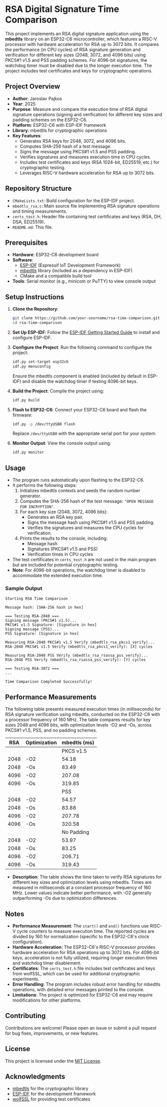 # RSA Digital Signature Time Comparison

This project implements an RSA digital signature application using the **mbedtls** library on an ESP32-C6 microcontroller, which features a RISC-V processor with hardware acceleration for RSA up to 3072 bits. It compares the performance (in CPU cycles) of RSA signature generation and verification for different key sizes (2048, 3072, and 4096 bits) using PKCS#1 v1.5 and PSS padding schemes. For 4096-bit signatures, the watchdog timer must be disabled due to the longer execution time. The project includes test certificates and keys for cryptographic operations.

## Project Overview

- **Author**: Jaroslav Pajkos
- **Year**: 2025
- **Purpose**: Measure and compare the execution time of RSA digital signature operations (signing and verification) for different key sizes and padding schemes on the ESP32-C6.
- **Platform**: ESP32-C6 with ESP-IDF framework
- **Library**: mbedtls for cryptographic operations
- **Key Features**:
  - Generates RSA keys for 2048, 3072, and 4096 bits.
  - Computes SHA-256 hash of a test message.
  - Signs the message using PKCS#1 v1.5 and PSS padding.
  - Verifies signatures and measures execution time in CPU cycles.
  - Includes test certificates and keys (RSA 1024-bit, ED25519, etc.) for cryptographic testing.
  - Leverages RISC-V hardware acceleration for RSA up to 3072 bits.

## Repository Structure

- `CMakeLists.txt`: Build configuration for the ESP-IDF project.
- `mbedtls_rsa.c`: Main source file implementing RSA signature operations and timing measurements.
- `certs_test.h`: Header file containing test certificates and keys (RSA, DH, DSA, ED25519).
- `README.md`: This file.

## Prerequisites

- **Hardware**: ESP32-C6 development board
- **Software**:
  - [ESP-IDF](https://docs.espressif.com/projects/esp-idf/en/latest/esp32/) (Espressif IoT Development Framework)
  - [mbedtls](https://tls.mbed.org/) library (included as a dependency in ESP-IDF)
  - CMake and a compatible build tool
- **Tools**: Serial monitor (e.g., minicom or PuTTY) to view console output

## Setup Instructions

1. **Clone the Repository**:
   ```bash
   git clone https://github.com/your-username/rsa-time-comparison.git
   cd rsa-time-comparison
   ```

2. **Set Up ESP-IDF**:
   Follow the [ESP-IDF Getting Started Guide](https://docs.espressif.com/projects/esp-idf/en/latest/esp32/get-started/index.html) to install and configure ESP-IDF.

3. **Configure the Project**:
   Run the following command to configure the project:
   ```bash
   idf.py set-target esp32c6
   idf.py menuconfig
   ```
   Ensure the mbedtls component is enabled (included by default in ESP-IDF) and disable the watchdog timer if testing 4096-bit keys.

4. **Build the Project**:
   Compile the project using:
   ```bash
   idf.py build
   ```

5. **Flash to ESP32-C6**:
   Connect your ESP32-C6 board and flash the firmware:
   ```bash
   idf.py -p /dev/ttyUSB0 flash
   ```
   Replace `/dev/ttyUSB0` with the appropriate serial port for your system.

6. **Monitor Output**:
   View the console output using:
   ```bash
   idf.py monitor
   ```

## Usage

- The program runs automatically upon flashing to the ESP32-C6.
- It performs the following steps:
  1. Initializes mbedtls contexts and seeds the random number generator.
  2. Computes the SHA-256 hash of the test message: `"OPEN MESSAGE FOR ENCRYPTION"`.
  3. For each key size (2048, 3072, 4096 bits):
     - Generates an RSA key pair.
     - Signs the message hash using PKCS#1 v1.5 and PSS padding.
     - Verifies the signatures and measures the CPU cycles for verification.
  4. Prints the results to the console, including:
     - Message hash
     - Signatures (PKCS#1 v1.5 and PSS)
     - Verification times in CPU cycles
- The test certificates in `certs_test.h` are not used in the main program but are included for potential cryptographic testing.
- **Note**: For 4096-bit operations, the watchdog timer is disabled to accommodate the extended execution time.

### Sample Output
```
Starting RSA Time Comparison

Message hash: [SHA-256 hash in hex]

=== Testing RSA-2048 ===
Signing message (PKCS#1 v1.5)...
PKCS#1 v1.5 Signature: [Signature in hex]
Signing message (PSS)...
PSS Signature: [Signature in hex]

Measuring RSA-2048 PKCS#1 v1.5 Verify (mbedtls_rsa_pkcs1_verify)...
RSA-2048 PKCS#1 v1.5 Verify (mbedtls_rsa_pkcs1_verify): [X] cycles

Measuring RSA-2048 PSS Verify (mbedtls_rsa_rsassa_pss_verify)...
RSA-2048 PSS Verify (mbedtls_rsa_rsassa_pss_verify): [Y] cycles

=== Testing RSA-3072 ===
...

Time Comparison Completed Successfully!
```

## Performance Measurements

The following table presents measured execution times (in milliseconds) for RSA signature verification using mbedtls, conducted on the ESP32-C6 with a processor frequency of 160 MHz. The table compares results for key sizes 2048 and 4096 bits, with optimization levels -O2 and -Os, across PKCS#1 v1.5, PSS, and no padding schemes.

| RSA  | Optimization | mbedtls (ms) |
|------|--------------|--------------|
|      |              | PKCS v1.5    |
| 2048 | -O2          | 54.18        |
| 2048 | -Os          | 83.49        |
| 4096 | -O2          | 207.08       |
| 4096 | -Os          | 319.85       |
|      |              | PSS          |
| 2048 | -O2          | 54.57        |
| 2048 | -Os          | 83.88        |
| 4096 | -O2          | 207.78       |
| 4096 | -Os          | 320.58       |
|      |              | No Padding   |
| 2048 | -O2          | 53.97        |
| 2048 | -Os          | 83.25        |
| 4096 | -O2          | 206.71       |
| 4096 | -Os          | 319.43       |

- **Description**: The table shows the time taken to verify RSA signatures for different key sizes and optimization levels using mbedtls. Times are measured in milliseconds at a constant processor frequency of 160 MHz. Lower values indicate better performance, with -O2 generally outperforming -Os due to optimization differences.

## Notes

- **Performance Measurement**: The `start()` and `end()` functions use RISC-V cycle counters to measure execution time. The reported cycles are divided by 160 for normalization (specific to the ESP32-C6's clock configuration).
- **Hardware Acceleration**: The ESP32-C6's RISC-V processor provides hardware acceleration for RSA operations up to 3072 bits. For 4096-bit keys, acceleration is not fully utilized, requiring longer execution times and watchdog timer disablement.
- **Certificates**: The `certs_test.h` file includes test certificates and keys from wolfSSL, which can be used for additional cryptographic experiments.
- **Error Handling**: The program includes robust error handling for mbedtls operations, with detailed error messages printed to the console.
- **Limitations**: The project is optimized for ESP32-C6 and may require modifications for other platforms.

## Contributing

Contributions are welcome! Please open an issue or submit a pull request for bug fixes, improvements, or new features.

## License

This project is licensed under the [MIT License](LICENSE).

## Acknowledgments

- [mbedtls](https://tls.mbed.org/) for the cryptographic library
- [ESP-IDF](https://docs.espressif.com/projects/esp-idf/en/latest/esp32/) for the development framework
- [wolfSSL](https://www.wolfssl.com/) for providing test certificates
